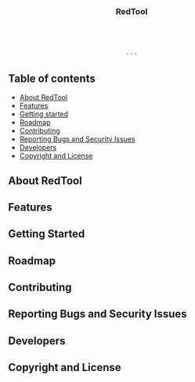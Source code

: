 <p align="center">
	<a href="">
		<img src?"" >
	</a>
</p>

<h3 align="center">RedTool</h3>

<p align="center">
  
  <br>
  <a href=""><strong></strong></a>
  <br>
  <br>
  <a href=""></a>
  ·
  <a href=""></a>
  ·
  <a href=""></a>
  ·
  <a href=""></a>
</p>

## Table of contents

- [About RedTool ](#about-redtool)
- [Features](#features)
- [Getting started](#getting-started)
- [Roadmap](#roadmap)
- [Contributing](#contributing)
- [Reporting Bugs and Security Issues](#reporting-bugs-and-secruity-issues)
- [Developers](#creators)
- [Copyright and License](#copyright-and-license)


## About RedTool

## Features

## Getting Started

## Roadmap

## Contributing

## Reporting Bugs and Security Issues

## Developers

## Copyright and License
